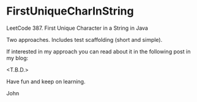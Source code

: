 # FirstUniqueCharInString
LeetCode 387. First Unique Character in a String in Java

Two approaches.
Includes test scaffolding (short and simple).

If interested in my approach you can read about it in the following post in my blog:

<T.B.D.>

Have fun and keep on learning.

John
